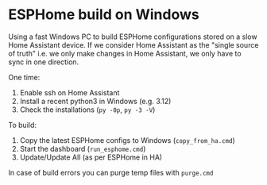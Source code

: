 # ESPHome build on Windows

Using a fast Windows PC to build ESPHome configurations stored on a slow Home Assistant device.
If we consider Home Assistant as the "single source of truth" i.e. we only make changes in Home Assistant,
we only have to sync in one direction.

One time:

1. Enable ssh on Home Assistant
2. Install a recent python3 in Windows (e.g. 3.12)
3. Check the installations (`py -0p`, `py -3 -V`)

To build:

1. Copy the latest ESPHome configs to Windows (`copy_from_ha.cmd`)
2. Start the dashboard (`run_esphome.cmd`)
3. Update/Update All (as per ESPHome in HA)

In case of build errors you can purge temp files with `purge.cmd`
